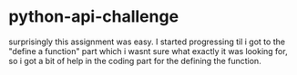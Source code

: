 # python-api-challenge
surprisingly this assignment was easy. I started progressing til i got to the "define a function" part which i wasnt sure what exactly it was looking for, so i got a bit of help in the coding part for the defining the function.
